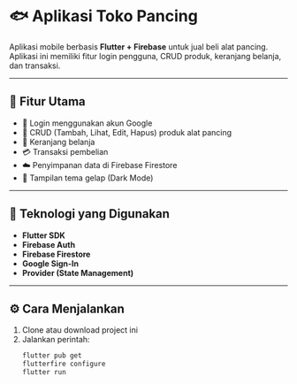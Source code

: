 # 🐟 Aplikasi Toko Pancing

Aplikasi mobile berbasis **Flutter + Firebase** untuk jual beli alat pancing.
Aplikasi ini memiliki fitur login pengguna, CRUD produk, keranjang belanja, dan transaksi.

---

## 🚀 Fitur Utama
- 🔐 Login menggunakan akun Google
- 🎣 CRUD (Tambah, Lihat, Edit, Hapus) produk alat pancing
- 🛒 Keranjang belanja
- 💳 Transaksi pembelian
- ☁️ Penyimpanan data di Firebase Firestore
- 🌙 Tampilan tema gelap (Dark Mode)

---

## 🧰 Teknologi yang Digunakan
- **Flutter SDK**
- **Firebase Auth**
- **Firebase Firestore**
- **Google Sign-In**
- **Provider (State Management)**

---

## ⚙️ Cara Menjalankan
1. Clone atau download project ini
2. Jalankan perintah:
   ```bash
   flutter pub get
   flutterfire configure
   flutter run
